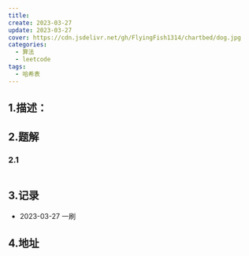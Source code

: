 ```yaml
---
title:
create: 2023-03-27
update: 2023-03-27
cover: https://cdn.jsdelivr.net/gh/FlyingFish1314/chartbed/dog.jpg
categories:
  - 算法
  - leetcode
tags:
  - 哈希表
---
```


## 1.描述：

## 2.题解
### 2.1
```JavaScript


```

## 3.记录
+ 2023-03-27  一刷

## 4.地址

